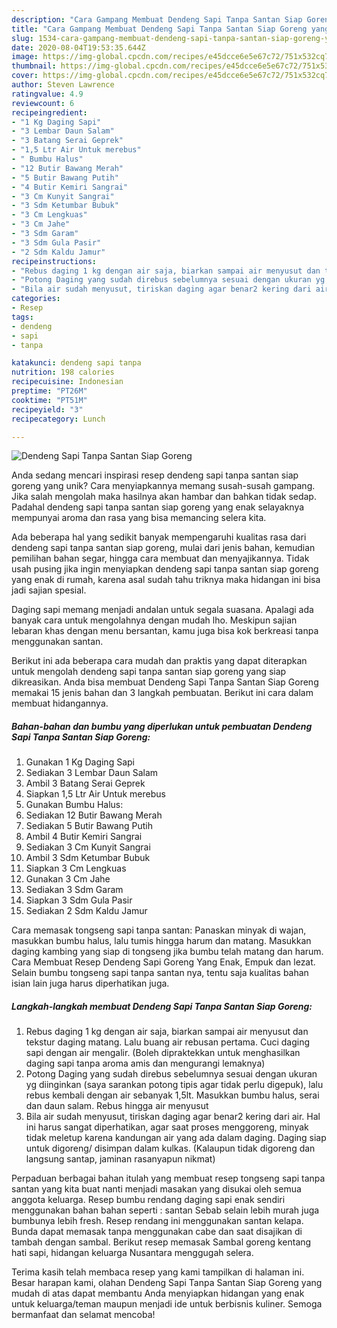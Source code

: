 ```yaml
---
description: "Cara Gampang Membuat Dendeng Sapi Tanpa Santan Siap Goreng yang Enak Banget"
title: "Cara Gampang Membuat Dendeng Sapi Tanpa Santan Siap Goreng yang Enak Banget"
slug: 1534-cara-gampang-membuat-dendeng-sapi-tanpa-santan-siap-goreng-yang-enak-banget
date: 2020-08-04T19:53:35.644Z
image: https://img-global.cpcdn.com/recipes/e45dcce6e5e67c72/751x532cq70/dendeng-sapi-tanpa-santan-siap-goreng-foto-resep-utama.jpg
thumbnail: https://img-global.cpcdn.com/recipes/e45dcce6e5e67c72/751x532cq70/dendeng-sapi-tanpa-santan-siap-goreng-foto-resep-utama.jpg
cover: https://img-global.cpcdn.com/recipes/e45dcce6e5e67c72/751x532cq70/dendeng-sapi-tanpa-santan-siap-goreng-foto-resep-utama.jpg
author: Steven Lawrence
ratingvalue: 4.9
reviewcount: 6
recipeingredient:
- "1 Kg Daging Sapi"
- "3 Lembar Daun Salam"
- "3 Batang Serai Geprek"
- "1,5 Ltr Air Untuk merebus"
- " Bumbu Halus"
- "12 Butir Bawang Merah"
- "5 Butir Bawang Putih"
- "4 Butir Kemiri Sangrai"
- "3 Cm Kunyit Sangrai"
- "3 Sdm Ketumbar Bubuk"
- "3 Cm Lengkuas"
- "3 Cm Jahe"
- "3 Sdm Garam"
- "3 Sdm Gula Pasir"
- "2 Sdm Kaldu Jamur"
recipeinstructions:
- "Rebus daging 1 kg dengan air saja, biarkan sampai air menyusut dan tekstur daging matang. Lalu buang air rebusan pertama. Cuci daging sapi dengan air mengalir. (Boleh dipraktekkan untuk menghasilkan daging sapi tanpa aroma amis dan mengurangi lemaknya)"
- "Potong Daging yang sudah direbus sebelumnya sesuai dengan ukuran yg diinginkan (saya sarankan potong tipis agar tidak perlu digepuk), lalu rebus kembali dengan air sebanyak 1,5lt. Masukkan bumbu halus, serai dan daun salam. Rebus hingga air menyusut"
- "Bila air sudah menyusut, tiriskan daging agar benar2 kering dari air. Hal ini harus sangat diperhatikan, agar saat proses menggoreng, minyak tidak meletup karena kandungan air yang ada dalam daging. Daging siap untuk digoreng/ disimpan dalam kulkas. (Kalaupun tidak digoreng dan langsung santap, jaminan rasanyapun nikmat)"
categories:
- Resep
tags:
- dendeng
- sapi
- tanpa

katakunci: dendeng sapi tanpa 
nutrition: 198 calories
recipecuisine: Indonesian
preptime: "PT26M"
cooktime: "PT51M"
recipeyield: "3"
recipecategory: Lunch

---
```



![Dendeng Sapi Tanpa Santan Siap Goreng](https://img-global.cpcdn.com/recipes/e45dcce6e5e67c72/751x532cq70/dendeng-sapi-tanpa-santan-siap-goreng-foto-resep-utama.jpg)

Anda sedang mencari inspirasi resep dendeng sapi tanpa santan siap goreng yang unik? Cara menyiapkannya memang susah-susah gampang. Jika salah mengolah maka hasilnya akan hambar dan bahkan tidak sedap. Padahal dendeng sapi tanpa santan siap goreng yang enak selayaknya mempunyai aroma dan rasa yang bisa memancing selera kita.

Ada beberapa hal yang sedikit banyak mempengaruhi kualitas rasa dari dendeng sapi tanpa santan siap goreng, mulai dari jenis bahan, kemudian pemilihan bahan segar, hingga cara membuat dan menyajikannya. Tidak usah pusing jika ingin menyiapkan dendeng sapi tanpa santan siap goreng yang enak di rumah, karena asal sudah tahu triknya maka hidangan ini bisa jadi sajian spesial.

Daging sapi memang menjadi andalan untuk segala suasana. Apalagi ada banyak cara untuk mengolahnya dengan mudah lho. Meskipun sajian lebaran khas dengan menu bersantan, kamu juga bisa kok berkreasi tanpa menggunakan santan.


Berikut ini ada beberapa cara mudah dan praktis yang dapat diterapkan untuk mengolah dendeng sapi tanpa santan siap goreng yang siap dikreasikan. Anda bisa membuat Dendeng Sapi Tanpa Santan Siap Goreng memakai 15 jenis bahan dan 3 langkah pembuatan. Berikut ini cara dalam membuat hidangannya.

<!--inarticleads1-->

##### Bahan-bahan dan bumbu yang diperlukan untuk pembuatan Dendeng Sapi Tanpa Santan Siap Goreng:

1. Gunakan 1 Kg Daging Sapi
1. Sediakan 3 Lembar Daun Salam
1. Ambil 3 Batang Serai Geprek
1. Siapkan 1,5 Ltr Air Untuk merebus
1. Gunakan  Bumbu Halus:
1. Sediakan 12 Butir Bawang Merah
1. Sediakan 5 Butir Bawang Putih
1. Ambil 4 Butir Kemiri Sangrai
1. Sediakan 3 Cm Kunyit Sangrai
1. Ambil 3 Sdm Ketumbar Bubuk
1. Siapkan 3 Cm Lengkuas
1. Gunakan 3 Cm Jahe
1. Sediakan 3 Sdm Garam
1. Siapkan 3 Sdm Gula Pasir
1. Sediakan 2 Sdm Kaldu Jamur


Cara memasak tongseng sapi tanpa santan: Panaskan minyak di wajan, masukkan bumbu halus, lalu tumis hingga harum dan matang. Masukkan daging kambing yang siap di tongseng jika bumbu telah matang dan harum. Cara Membuat Resep Dendeng Sapi Goreng Yang Enak, Empuk dan lezat. Selain bumbu tongseng sapi tanpa santan nya, tentu saja kualitas bahan isian lain juga harus diperhatikan juga. 

<!--inarticleads2-->

##### Langkah-langkah membuat Dendeng Sapi Tanpa Santan Siap Goreng:

1. Rebus daging 1 kg dengan air saja, biarkan sampai air menyusut dan tekstur daging matang. Lalu buang air rebusan pertama. Cuci daging sapi dengan air mengalir. (Boleh dipraktekkan untuk menghasilkan daging sapi tanpa aroma amis dan mengurangi lemaknya)
1. Potong Daging yang sudah direbus sebelumnya sesuai dengan ukuran yg diinginkan (saya sarankan potong tipis agar tidak perlu digepuk), lalu rebus kembali dengan air sebanyak 1,5lt. Masukkan bumbu halus, serai dan daun salam. Rebus hingga air menyusut
1. Bila air sudah menyusut, tiriskan daging agar benar2 kering dari air. Hal ini harus sangat diperhatikan, agar saat proses menggoreng, minyak tidak meletup karena kandungan air yang ada dalam daging. Daging siap untuk digoreng/ disimpan dalam kulkas. (Kalaupun tidak digoreng dan langsung santap, jaminan rasanyapun nikmat)


Perpaduan berbagai bahan itulah yang membuat resep tongseng sapi tanpa santan yang kita buat nanti menjadi masakan yang disukai oleh semua anggota keluarga. Resep bumbu rendang daging sapi enak sendiri menggunakan bahan bahan seperti : santan Sebab selain lebih murah juga bumbunya lebih fresh. Resep rendang ini menggunakan santan kelapa. Bunda dapat memasak tanpa menggunakan cabe dan saat disajikan di tambah dengan sambal. Berikut resep memasak Sambal goreng kentang hati sapi, hidangan keluarga Nusantara menggugah selera. 

Terima kasih telah membaca resep yang kami tampilkan di halaman ini. Besar harapan kami, olahan Dendeng Sapi Tanpa Santan Siap Goreng yang mudah di atas dapat membantu Anda menyiapkan hidangan yang enak untuk keluarga/teman maupun menjadi ide untuk berbisnis kuliner. Semoga bermanfaat dan selamat mencoba!
